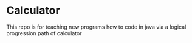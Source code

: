 # Calculator
This repo is for teaching new programs how to code in java via a logical progression path of calculator
